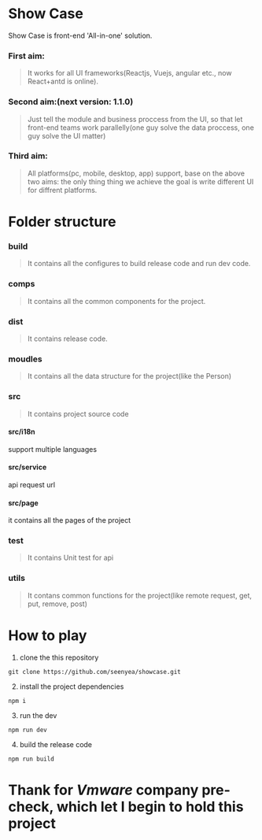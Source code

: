# Show Case
Show Case is front-end 'All-in-one' solution.

### First aim:
> It works for all UI frameworks(Reactjs, Vuejs, angular etc., now React+antd is online).

### Second aim:(next version: 1.1.0)
> Just tell the module and business proccess from the UI, so that let front-end teams work parallelly(one guy solve the data proccess, one guy solve the UI matter)

### Third aim:
> All platforms(pc, mobile, desktop, app) support, base on the above two aims: the only thing thing we achieve the goal is write different UI for diffrent platforms.

# Folder structure 

### build
> It contains all the configures to build release code and run dev code.

### comps
> It contains all the common components for the project.

### dist
> It contains release code.

### moudles
> It contains all the data structure for the project(like the Person)

### src 
> It contains project source code
#### src/i18n
support multiple languages

#### src/service
api request url

#### src/page
it contains all the pages of the project

### test
> It contains Unit test for api

### utils
> It contans common functions for the project(like remote request, get, put, remove, post)

# How to play
1. clone the this repository
```
git clone https://github.com/seenyea/showcase.git
```

2. install the project dependencies
```
npm i
```

3. run the dev
```
npm run dev
```

4. build the release code
```
npm run build
```

# Thank for ***Vmware*** company pre-check, which let I begin to hold this project